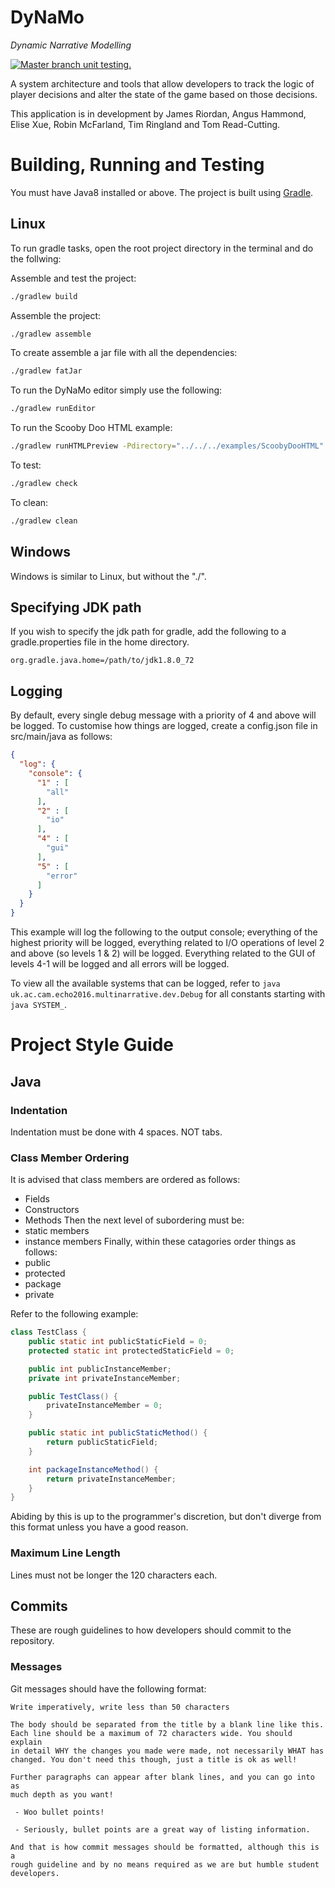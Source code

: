 DyNaMo
======
*Dynamic Narrative Modelling*

<a href="https://travis-ci.org/EchoCam/DynamicNarrative">
<img src="https://travis-ci.org/EchoCam/DynamicNarrative.svg?branch=master" title="Master branch unit testing."/>
</a>

A system architecture and tools that allow developers to track the logic of player decisions and alter the state of the game based on those decisions.

This application is in development by James Riordan, Angus Hammond, Elise Xue, Robin McFarland, Tim Ringland and Tom Read-Cutting.


Building, Running and Testing
=============================

You must have Java8 installed or above. The project is built using [Gradle](http://gradle.org/).

Linux
-----
To run gradle tasks, open the root project directory in the terminal and do the
follwing:

Assemble and test the project:
```bash
./gradlew build
```

Assemble the project:
```bash
./gradlew assemble
```
To create assemble a jar file with all the dependencies:
```bash
./gradlew fatJar
```

To run the DyNaMo editor simply use the following:
```bash
./gradlew runEditor
```

To run the Scooby Doo HTML example:
```bash
./gradlew runHTMLPreview -Pdirectory="../../../examples/ScoobyDooHTML"
```

To test:
```bash
./gradlew check
```

To clean:
```bash
./gradlew clean
```

Windows
-------
Windows is similar to Linux, but without the "./".


Specifying JDK path
-------------------
If you wish to specify the jdk path for gradle, add the following to a gradle.properties file in the home directory.

```
org.gradle.java.home=/path/to/jdk1.8.0_72
```

Logging
-------
By default, every single debug message with a priority of 4 and above will be logged.
To customise how things are logged, create a config.json file in src/main/java as follows:

```json
{
  "log": {
    "console": {
      "1" : [
        "all"  
      ],
      "2" : [
        "io"  
      ],
      "4" : [
        "gui"            
      ],
      "5" : [
        "error"
      ]
    }
  }
}
```

This example will log the following to the output console; everything of the highest priority will be logged,
everything related to I/O operations of level 2 and above (so levels 1 & 2) will be logged. Everything related
to the GUI of levels 4-1 will be logged and all errors will be logged.

To view all the available systems that can be logged, refer to ```java uk.ac.cam.echo2016.multinarrative.dev.Debug```
for all constants starting with ```java SYSTEM_```.

Project Style Guide
===================

Java
----

### Indentation
Indentation must be done with 4 spaces. NOT tabs.

### Class Member Ordering
It is advised that class members are ordered as follows:
 - Fields
 - Constructors
 - Methods
Then the next level of subordering must be:
 - static members
 - instance members
Finally, within these catagories order things as follows:
 - public
 - protected
 - package
 - private

Refer to the following example:
```java
class TestClass {
    public static int publicStaticField = 0;
    protected static int protectedStaticField = 0;

    public int publicInstanceMember;
    private int privateInstanceMember;

    public TestClass() {
        privateInstanceMember = 0;
    }

    public static int publicStaticMethod() {
        return publicStaticField;
    }

    int packageInstanceMethod() {
        return privateInstanceMember;
    }
}
```
Abiding by this is up to the programmer's discretion, but don't diverge from this format unless you have a good reason.

### Maximum Line Length
Lines must not be longer the 120 characters each.


Commits
-------
These are rough guidelines to how developers should commit to the repository.

### Messages

Git messages should have the following format:

```
Write imperatively, write less than 50 characters

The body should be separated from the title by a blank line like this.
Each line should be a maximum of 72 characters wide. You should explain
in detail WHY the changes you made were made, not necessarily WHAT has
changed. You don't need this though, just a title is ok as well!

Further paragraphs can appear after blank lines, and you can go into as
much depth as you want!

 - Woo bullet points!

 - Seriously, bullet points are a great way of listing information.

And that is how commit messages should be formatted, although this is a
rough guideline and by no means required as we are but humble student
developers.
```
